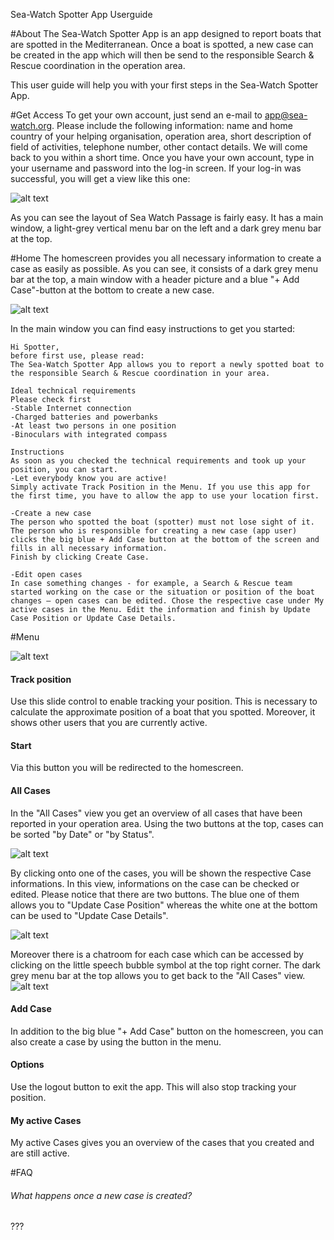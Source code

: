 Sea-Watch Spotter App Userguide

#About
The Sea-Watch Spotter App is an app designed to report boats that are spotted in the Mediterranean. Once a boat is spotted, a new case can be created in the app which will then be send to the responsible Search & Rescue coordination in the operation area. 

This user guide will help you with your first steps in the Sea-Watch Spotter App.

#Get Access
To get your own account, just send an e-mail to app@sea-watch.org. Please include the following information: name and home country of your helping organisation, operation area, short description of field of activities, telephone number, other contact details. We will come back to you within a short time.
Once you have your own account, type in your username and password into the log-in screen. If your log-in was successful, you will get a view like this one:

![alt text](https://github.com/sea-watch/sea-watch-app/blob/master/docu/userguide/images/overview.png "Overview")

As you can see the layout of Sea Watch Passage is fairly easy. It has a main window, a light-grey vertical menu bar on the left and a dark grey menu bar at the top.

#Home
The homescreen provides you all necessary information to create a case as easily as possible. As you can see, it consists of a dark grey menu bar at the top, a main window with a header picture and a blue "+ Add Case"-button at the bottom to create a new case. 

![alt text](https://github.com/sea-watch/sea-watch-app/blob/master/docu/userguide/images/spotter_homescreen.png "Homescreen")

In the main window you can find easy instructions to get you started:
	
	Hi Spotter,
	before first use, please read:
	The Sea-Watch Spotter App allows you to report a newly spotted boat to the responsible Search & Rescue coordination in your area.

	Ideal technical requirements
	Please check first
	-Stable Internet connection
	-Charged batteries and powerbanks
	-At least two persons in one position
	-Binoculars with integrated compass

	Instructions
	As soon as you checked the technical requirements and took up your position, you can start.
	-Let everybody know you are active!
	Simply activate Track Position in the Menu. If you use this app for the first time, you have to allow the app to use your location first.

	-Create a new case
	The person who spotted the boat (spotter) must not lose sight of it.
	The person who is responsible for creating a new case (app user) clicks the big blue + Add Case button at the bottom of the screen and fills in all necessary information.
	Finish by clicking Create Case.

	-Edit open cases
	In case something changes - for example, a Search & Rescue team started working on the case or the situation or position of the boat changes – open cases can be edited. Chose the respective case under My active cases in the Menu. Edit the information and finish by Update Case Position or Update Case Details. 


#Menu

![alt text](https://github.com/sea-watch/sea-watch-app/blob/master/docu/userguide/images/spotter_menu.png "Spotter App Menu")

#### Track position
Use this slide control to enable tracking your position. This is necessary to calculate the approximate position of a boat that you spotted. Moreover, it shows other users that you are currently active.

#### Start 
Via this button you will be redirected to the homescreen.

#### All Cases 
In the "All Cases" view you get an overview of all cases that have been reported in your operation area. Using the two buttons at the top, cases can be sorted "by Date" or "by Status".

![alt text](https://github.com/sea-watch/sea-watch-app/blob/master/docu/userguide/images/spotter_allcases.png "All Cases")

By clicking onto one of the cases, you will be shown the respective Case informations. In this view, informations on the case can be checked or edited. Please notice that there are two buttons. The blue one of them allows you to "Update Case Position" whereas the white one at the bottom can be used to "Update Case Details". 

![alt text](https://github.com/sea-watch/sea-watch-app/blob/master/docu/userguide/images/spotter_caseinfo.png "Case Informations")

Moreover there is a chatroom for each case which can be accessed by clicking on the little speech bubble symbol at the top right corner. The dark grey menu bar at the top allows you to get back to the "All Cases" view.
![alt text](https://github.com/sea-watch/sea-watch-app/blob/master/docu/userguide/images/spotter_casechat.png "Case Chat")

#### Add Case
In addition to the big blue "+ Add Case" button on the homescreen, you can also create a case by using the button in the menu.

#### Options
Use the logout button to exit the app. This will also stop tracking your position.

#### My active Cases
My active Cases gives you an overview of the cases that you created and are still active.
	

#FAQ
###### What happens once a new case is created?
???
